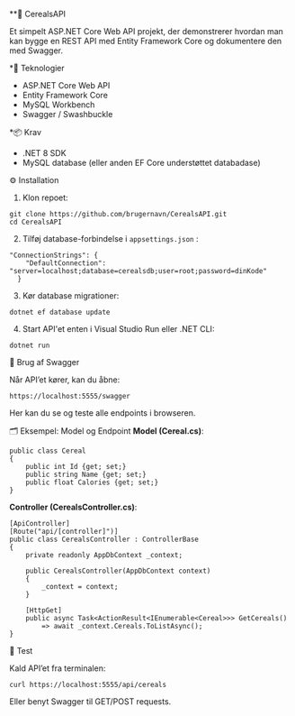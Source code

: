 **🌾 CerealsAPI

Et simpelt ASP.NET Core Web API projekt, der demonstrerer hvordan man kan bygge en REST API med Entity Framework Core og dokumentere den med Swagger.

*🚀 Teknologier

- ASP.NET Core Web API
- Entity Framework Core
- MySQL Workbench
- Swagger / Swashbuckle

*📦 Krav
- .NET 8 SDK
- MySQL database (eller anden EF Core understøttet databadase)

⚙️ Installation

1. Klon repoet:
```
git clone https://github.com/brugernavn/CerealsAPI.git
cd CerealsAPI
```
2. Tilføj database-forbindelse i ```appsettings.json``` :
```
"ConnectionStrings": {
    "DefaultConnection": "server=localhost;database=cerealsdb;user=root;password=dinKode"
  }
```
3. Kør database migrationer:
```
dotnet ef database update
```
4. Start API'et enten i Visual Studio Run eller .NET CLI:
```
dotnet run
```
📖 Brug af Swagger

Når API’et kører, kan du åbne:
```
https://localhost:5555/swagger
```
Her kan du se og teste alle endpoints i browseren.

🗂 Eksempel: Model og Endpoint
<b>Model (Cereal.cs)</b>:
```
public class Cereal
{
    public int Id {get; set;}
    public string Name {get; set;}
    public float Calories {get; set;}
}
```
<b>Controller (CerealsController.cs)</b>:
```
[ApiController]
[Route("api/[controller]")]
public class CerealsController : ControllerBase
{
    private readonly AppDbContext _context;

    public CerealsController(AppDbContext context)
    {
        _context = context;
    }

    [HttpGet]
    public async Task<ActionResult<IEnumerable<Cereal>>> GetCereals()
        => await _context.Cereals.ToListAsync();
}
```
🧪 Test

Kald API’et fra terminalen:
```
curl https://localhost:5555/api/cereals
```
Eller benyt Swagger til GET/POST requests.